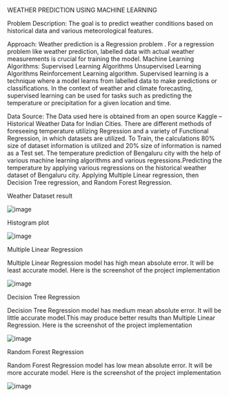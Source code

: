 WEATHER PREDICTION USING MACHINE LEARNING

Problem Description:
The goal is to predict weather conditions based on historical data and various meteorological features. 

Approach:
Weather prediction is a Regression problem .
For a regression problem like weather prediction, labelled data with actual weather measurements is crucial for training the model.
Machine Learning Algorithms:
Supervised Learning Algorithms
Unsupervised Learning Algorithms
Reinforcement Learning algorithm.
Supervised learning is a technique where a model learns from labelled data to make predictions or classifications. 
In the context of weather and climate forecasting, supervised learning can be used for tasks such as predicting the temperature or precipitation for a given location and time.

Data Source:
The Data used here is obtained from an open source Kaggle – Historical Weather Data for Indian Cities.
There are different methods of foreseeing temperature utilizing Regression and a variety of Functional Regression, in which datasets are utilized. 
To Train, the calculations 80% size of dataset information is utilized and 20% size of information is named as a Test set.
The temperature prediction of Bengaluru city with the help of various machine learning algorithms and various regressions.Predicting the temperature by applying various regressions on the historical weather dataset of Bengaluru city.
Applying Multiple Linear regression, then Decision Tree regression, and Random Forest Regression.

Weather Dataset result

![image](https://github.com/Kantha-K/ITHS_Project-Part2/assets/101991928/7dd29009-7cd5-4a33-ba76-a63bba46c231)

Histogram plot

![image](https://github.com/Kantha-K/ITHS_Project-Part2/assets/101991928/72b57397-fde2-4170-9a8f-00941bd31e31)

Multiple Linear Regression

Multiple Linear Regression model has high mean absolute error. It will be least accurate model.
Here is the screenshot of the project implementation

![image](https://github.com/Kantha-K/ITHS_Project-Part2/assets/101991928/c020d3f7-19ee-466e-a253-be0a74cfa8b9)

Decision Tree Regression

Decision Tree Regression model has medium mean absolute error. It will be little accurate model.This may produce better results than Multiple Linear Regression.
Here is the screenshot of the project implementation

![image](https://github.com/Kantha-K/ITHS_Project-Part2/assets/101991928/bf8d43e0-8e94-4c65-9201-4379c00b8951)

Random Forest Regression

Random Forest Regression model has low mean absolute error. It will be more accurate model.
Here is the screenshot of the project implementation

![image](https://github.com/Kantha-K/ITHS_Project-Part2/assets/101991928/7a1099c7-cf18-4d4d-a279-e36b535bf6b2)







